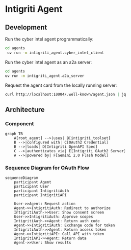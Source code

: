 # Intigriti Agent

## Development

Run the cyber intel agent programmatically:

```bash
cd agents
 uv run -m intigriti_agent.cyber_intel_client
```

Run the cyber intel agent as an a2a server:

```bash
cd agents
uv run -m intigriti_agent.a2a_server
```

Request the agent card from the locally running server:

```bash
curl http://localhost:10004/.well-known/agent.json | jq
```

## Architecture

### Component

```mermaid
graph TB
    A[root_agent] -->|uses| B[intigriti_toolset]
    B -->|configured with| C[OAuth2 Credential]
    B -->|loads| D[Intigriti OpenAPI Spec]
    C -->|authenticates via| E[Intigriti OAuth2 Server]
    A -->|powered by| F[Gemini 2.0 Flash Model]
```

### Sequence Diagram for OAuth Flow

```mermaid
sequenceDiagram
    participant Agent
    participant User
    participant IntigritiAuth
    participant IntigritiAPI

    User->>Agent: Request action
    Agent->>IntigritiAuth: Redirect to authorize
    IntigritiAuth->>User: Show consent screen
    User->>IntigritiAuth: Approve scopes
    IntigritiAuth->>Agent: Return auth code
    Agent->>IntigritiAuth: Exchange code for token
    IntigritiAuth->>Agent: Return access token
    Agent->>IntigritiAPI: Call API with token
    IntigritiAPI->>Agent: Return data
    Agent->>User: Show results
```
